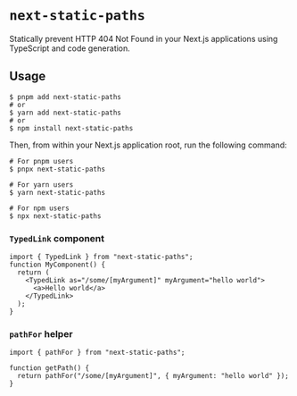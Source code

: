 # `next-static-paths`

Statically prevent HTTP 404 Not Found in your Next.js applications using TypeScript and code generation.

## Usage

```sh-session
$ pnpm add next-static-paths
# or
$ yarn add next-static-paths
# or
$ npm install next-static-paths
```

Then, from within your Next.js application root, run the following command:

```sh-session
# For pnpm users
$ pnpx next-static-paths

# For yarn users
$ yarn next-static-paths

# For npm users
$ npx next-static-paths
```

### `TypedLink` component

```tsx
import { TypedLink } from "next-static-paths";
function MyComponent() {
  return (
    <TypedLink as="/some/[myArgument]" myArgument="hello world">
      <a>Hello world</a>
    </TypedLink>
  );
}
```

### `pathFor` helper

```tsx
import { pathFor } from "next-static-paths";

function getPath() {
  return pathFor("/some/[myArgument]", { myArgument: "hello world" });
}
```
